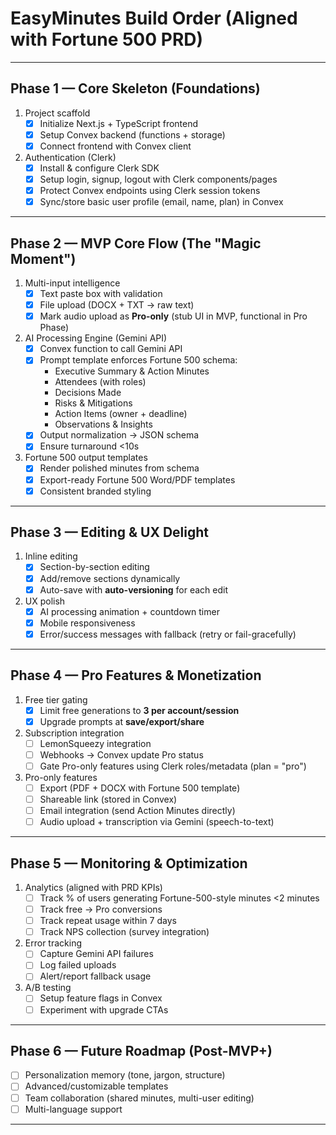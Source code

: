 # EasyMinutes Build Order (Aligned with Fortune 500 PRD)

---

## Phase 1 — Core Skeleton (Foundations)
1. Project scaffold
   - [x] Initialize Next.js + TypeScript frontend
   - [x] Setup Convex backend (functions + storage)
   - [x] Connect frontend with Convex client
2. Authentication (Clerk)
   - [x] Install & configure Clerk SDK
   - [x] Setup login, signup, logout with Clerk components/pages
   - [x] Protect Convex endpoints using Clerk session tokens
   - [x] Sync/store basic user profile (email, name, plan) in Convex

---

## Phase 2 — MVP Core Flow (The "Magic Moment")
1. Multi-input intelligence
   - [x] Text paste box with validation
   - [x] File upload (DOCX + TXT → raw text)
   - [x] Mark audio upload as **Pro-only** (stub UI in MVP, functional in Pro Phase)
2. AI Processing Engine (Gemini API)
   - [x] Convex function to call Gemini API
   - [x] Prompt template enforces Fortune 500 schema:
       - Executive Summary & Action Minutes
       - Attendees (with roles)
       - Decisions Made
       - Risks & Mitigations
       - Action Items (owner + deadline)
       - Observations & Insights
   - [x] Output normalization → JSON schema
   - [x] Ensure turnaround <10s
3. Fortune 500 output templates
   - [x] Render polished minutes from schema
   - [x] Export-ready Fortune 500 Word/PDF templates
   - [x] Consistent branded styling

---

## Phase 3 — Editing & UX Delight
1. Inline editing
   - [x] Section-by-section editing
   - [x] Add/remove sections dynamically
   - [x] Auto-save with **auto-versioning** for each edit
2. UX polish
   - [x] AI processing animation + countdown timer
   - [x] Mobile responsiveness
   - [x] Error/success messages with fallback (retry or fail-gracefully)

---

## Phase 4 — Pro Features & Monetization
1. Free tier gating
   - [x] Limit free generations to **3 per account/session**
   - [x] Upgrade prompts at **save/export/share**
2. Subscription integration
   - [ ] LemonSqueezy integration
   - [ ] Webhooks → Convex update Pro status
   - [ ] Gate Pro-only features using Clerk roles/metadata (plan = "pro")
3. Pro-only features
   - [ ] Export (PDF + DOCX with Fortune 500 template)
   - [ ] Shareable link (stored in Convex)
   - [ ] Email integration (send Action Minutes directly)
   - [ ] Audio upload + transcription via Gemini (speech-to-text)

---

## Phase 5 — Monitoring & Optimization
1. Analytics (aligned with PRD KPIs)
   - [ ] Track % of users generating Fortune-500-style minutes <2 minutes
   - [ ] Track free → Pro conversions
   - [ ] Track repeat usage within 7 days
   - [ ] Track NPS collection (survey integration)
2. Error tracking
   - [ ] Capture Gemini API failures
   - [ ] Log failed uploads
   - [ ] Alert/report fallback usage
3. A/B testing
   - [ ] Setup feature flags in Convex
   - [ ] Experiment with upgrade CTAs

---

## Phase 6 — Future Roadmap (Post-MVP+)
- [ ] Personalization memory (tone, jargon, structure)
- [ ] Advanced/customizable templates
- [ ] Team collaboration (shared minutes, multi-user editing)
- [ ] Multi-language support

---
